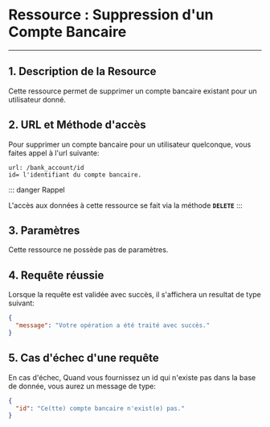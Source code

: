 # Ressource : Suppression d'un Compte Bancaire

---

## 1. Description de la Resource

Cette ressource permet de supprimer un compte bancaire existant pour un utilisateur donné.

## 2. URL et Méthode d'accès

Pour supprimer un compte bancaire pour un utilisateur quelconque, vous faites appel à l'url suivante:

```
url: /bank_account/id
id= l'identifiant du compte bancaire.
```

::: danger Rappel

L'accès aux données à cette ressource se fait via la méthode **`DELETE`**
:::

## 3. Paramètres

Cette ressource ne possède pas de paramètres.

## 4. Requête réussie

Lorsque la requête est validée avec succès, il s'affichera un resultat de type suivant:

```json
{
  "message": "Votre opération a été traité avec succès."
}
```

## 5. Cas d'échec d'une requête

En cas d'échec, Quand vous fournissez un id qui n'existe pas dans la base de donnée, vous aurez un message de type:

```json
{
  "id": "Ce(tte) compte bancaire n'exist(e) pas."
}
```
